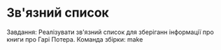 # Зв'язний список

Завдання: Реалізувати зв'язний список для зберіганн інформації про книги про Гарі Потера. 
Команда збірки: make
